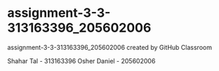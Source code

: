 # assignment-3-3-313163396_205602006
assignment-3-3-313163396_205602006 created by GitHub Classroom

Shahar Tal - 313163396
Osher Daniel - 205602006
